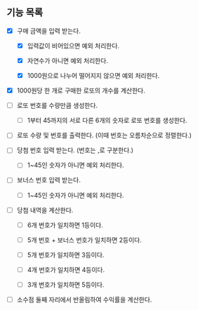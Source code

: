 ## 기능 목록
- [x] 구매 금액을 입력 받는다.
  - [x] 입력값이 비어있으면 예외 처리한다. 
  - [x] 자연수가 아니면 예외 처리한다.
  - [x] 1000원으로 나누어 떨어지지 않으면 예외 처리한다.


- [x] 1000원당 한 개로 구매한 로또의 개수를 계산한다.


- [ ] 로또 번호를 수량만큼 생성한다.
  - [ ] 1부터 45까지의 서로 다른 6개의 숫자로 로또 번호를 생성한다.


- [ ] 로또 수량 및 번호를 출력한다. (이때 번호는 오름차순으로 정렬한다.)


- [ ] 당첨 번호 입력 받는다. (번호는 ,로 구분한다.)
  - [ ] 1~45인 숫자가 아니면 예외 처리한다.


- [ ] 보너스 번호 입력 받는다.
  - [ ] 1~45인 숫자가 아니면 예외 처리한다.


- [ ] 당첨 내역을 계산한다.
  - [ ] 6개 번호가 일치하면 1등이다.
  - [ ] 5개 번호 + 보너스 번호가 일치하면 2등이다.
  - [ ] 5개 번호가 일치하면 3등이다.
  - [ ] 4개 번호가 일치하면 4등이다.
  - [ ] 3개 번호가 일치하면 5등이다.


- [ ] 소수점 둘째 자리에서 반올림하여 수익률을 계산한다.